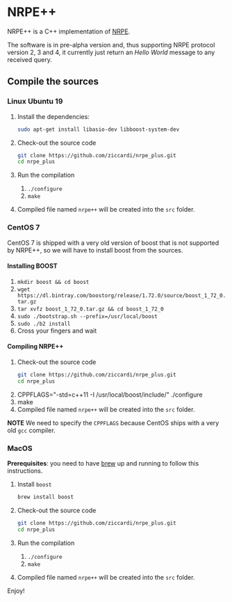 # NRPE++
NRPE++ is a C++ implementation of [NRPE](https://github.com/NagiosEnterprises/nrpe).

The software is in pre-alpha version and, thus supporting NRPE protocol version 2, 3 and 4, it currently just return an _Hello World_ message to
any received query.

## Compile the sources

### Linux Ubuntu 19

1. Install the dependencies:
    ```bash
    sudo apt-get install libasio-dev libboost-system-dev
    ```
2. Check-out the source code
    ```bash
    git clone https://github.com/ziccardi/nrpe_plus.git
    cd nrpe_plus
    ```
3. Run the compilation
    1. `./configure`
    2. `make`
    
4. Compiled file named `nrpe++` will be created into the `src` folder.

### CentOS 7

CentOS 7 is shipped with a very old version of boost that is not supported by NRPE++, so we will have to install boost
from the sources.

#### Installing BOOST
1. `mkdir boost && cd boost`
2. `wget https://dl.bintray.com/boostorg/release/1.72.0/source/boost_1_72_0.tar.gz`
3. `tar xvfz boost_1_72_0.tar.gz && cd boost_1_72_0`
4. `sudo ./bootstrap.sh --prefix=/usr/local/boost`
5. `sudo ./b2 install`
6. Cross your fingers and wait

#### Compiling NRPE++

1. Check-out the source code
    ```bash
    git clone https://github.com/ziccardi/nrpe_plus.git
    cd nrpe_plus
    ```
2. CPPFLAGS="-std=c++11 -I /usr/local/boost/include/" ./configure
3. make
4. Compiled file named `nrpe++` will be created into the `src` folder.

**NOTE** We need to specify the `CPPFLAGS` because CentOS ships with a very old `gcc` compiler.

### MacOS

**Prerequisites**: you need to have [brew](https://brew.sh/) up and running to follow this instructions.

1. Install `boost`
    ```bash
    brew install boost
   ```
2. Check-out the source code
    ```bash
    git clone https://github.com/ziccardi/nrpe_plus.git
    cd nrpe_plus
    ```
3. Run the compilation
    1. `./configure`
    2. `make`
    
4. Compiled file named `nrpe++` will be created into the `src` folder.

Enjoy!